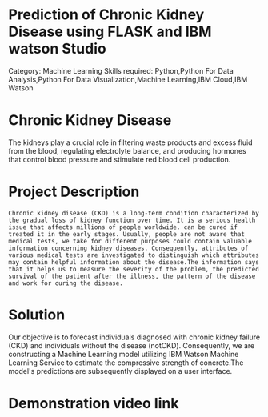 # Prediction of Chronic Kidney Disease using FLASK and IBM watson Studio
Category: Machine Learning
Skills required: Python,Python For Data Analysis,Python For Data Visualization,Machine Learning,IBM Cloud,IBM Watson 

# Chronic Kidney Disease
  The kidneys play a crucial role in filtering waste products and excess fluid from the blood, regulating electrolyte balance, and producing hormones that control blood pressure and stimulate red blood cell production.

# Project Description
    Chronic kidney disease (CKD) is a long-term condition characterized by the gradual loss of kidney function over time. It is a serious health issue that affects millions of people worldwide. can be cured if treated it in the early stages. Usually, people are not aware that medical tests, we take for different purposes could contain valuable information concerning kidney diseases. Consequently, attributes of various medical tests are investigated to distinguish which attributes may contain helpful information about the disease.The information says that it helps us to measure the severity of the problem, the predicted survival of the patient after the illness, the pattern of the disease and work for curing the disease.

# Solution
  Our objective is to forecast individuals diagnosed with chronic kidney failure (CKD) and individuals without the disease (notCKD). Consequently, we are constructing a Machine Learning model utilizing IBM Watson Machine Learning Service to estimate the compressive strength of concrete.The model's predictions are subsequently displayed on a user interface. 

# Demonstration video link
